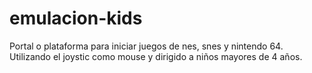 # emulacion-kids
Portal o plataforma para iniciar juegos de nes, snes y nintendo 64. Utilizando el joystic como mouse y dirigido a niños mayores de 4 años.
